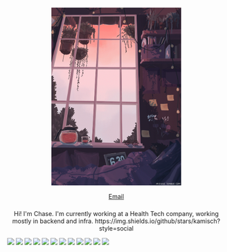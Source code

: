 <p align="center"><img width="300" src="background1.gif" /></p>

<p align="center"><a href="mailto:ct.chase.wang@gmail.com">Email</a></p>

<h3 align="center"></h3>
<p align="center">Hi! I'm Chase. I'm currently working at a Health Tech company, working mostly in backend and infra. 
  https://img.shields.io/github/stars/kamisch?style=social

![](https://img.shields.io/github/stars/kamisch?style=flat&logo=GitHub&logoColor=white&color=db645c)
![](https://img.shields.io/badge/Code-JavaScript-informational?style=flat&logo=JavaScript&logoColor=white&color=db645c)
![](https://img.shields.io/badge/Code-TypeScript-informational?style=flat&logo=TypeScript&logoColor=white&color=db645c)
![](https://img.shields.io/badge/Code-Python-informational?style=flat&logo=Python&logoColor=white&color=db645c)
![](https://img.shields.io/badge/Code-Csharp-informational?style=flat&logo=Node.js&logoColor=white&color=db645c)
![](https://img.shields.io/badge/SQL-SQLServer-informational?style=flat&logo=SQLServer&logoColor=white&color=db645c)
![](https://img.shields.io/badge/SQL-PostgreSQL-informational?style=flat&logo=PostgreSQL&logoColor=white&color=db645c)
![](https://img.shields.io/badge/Bash-Shell-informational?style=flat&logo=gnu-bash&logoColor=white&color=db645c)
![](https://img.shields.io/badge/Tools-Docker-informational?style=flat&logo=docker&logoColor=white&color=db645c)
![](https://img.shields.io/badge/Tools-AWS-informational?style=flat&logo=AWS&logoColor=white&color=db645c)
![](https://img.shields.io/badge/Tools-Postman-informational?style=flat&logo=Postman&logoColor=white&color=db645c)
![](https://img.shields.io/badge/Tools-GitHub-informational?style=flat&logo=GitHub&logoColor=white&color=db645c)
  




